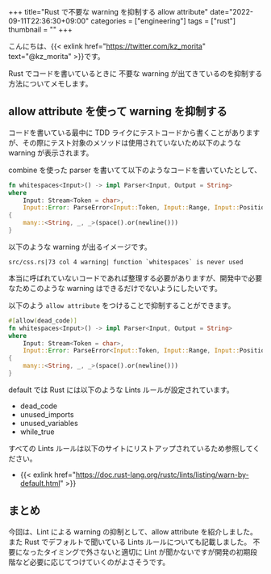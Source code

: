 +++
title="Rust で不要な warning を抑制する allow attribute"
date="2022-09-11T22:36:30+09:00"
categories = ["engineering"]
tags = ["rust"]
thumbnail = ""
+++

こんにちは、{{< exlink href="https://twitter.com/kz_morita" text="@kz_morita" >}}です。


Rust でコードを書いているときに 不要な warning が出てきているのを抑制する方法についてメモします。

## allow attribute を使って warning を抑制する

コードを書いている最中に TDD ライクにテストコードから書くことがありますが、その際にテスト対象のメソッドは使用されていないため以下のような warning が表示されます。


combine を使った parser を書いてて以下のようなコードを書いていたとして、

```rs
fn whitespaces<Input>() -> impl Parser<Input, Output = String>
where
    Input: Stream<Token = char>,
    Input::Error: ParseError<Input::Token, Input::Range, Input::Position>,
{
    many::<String, _, _>(space().or(newline()))
}
```

以下のような warning が出るイメージです。

```
src/css.rs|73 col 4 warning| function `whitespaces` is never used
```

本当に呼ばれていないコードであれば整理する必要がありますが、開発中で必要なためこのような warning はできるだけでないようにしたいです。

以下のよう `allow attribute` をつけることで抑制することができます。

```rs
#[allow(dead_code)]
fn whitespaces<Input>() -> impl Parser<Input, Output = String>
where
    Input: Stream<Token = char>,
    Input::Error: ParseError<Input::Token, Input::Range, Input::Position>,
{
    many::<String, _, _>(space().or(newline()))
}
```



default では Rust には以下のような Lints ルールが設定されています。

- dead_code
- unused_imports
- unused_variables
- while_true

すべての Lints ルールは以下のサイトにリストアップされているため参照してください。

- {{< exlink href="https://doc.rust-lang.org/rustc/lints/listing/warn-by-default.html" >}}

## まとめ

今回は、Lint による warning の抑制として、allow attribute を紹介しました。また Rust でデフォルトで聞いている Lints ルールについても記載しました。
不要になったタイミングで外さないと適切に Lint が聞かないですが開発の初期段階など必要に応じてつけていくのがよさそうです。


